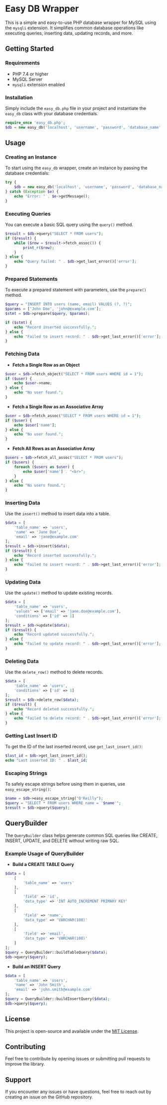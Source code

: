 # Easy DB Wrapper

This is a simple and easy-to-use PHP database wrapper for MySQL using the `mysqli` extension. It simplifies common database operations like executing queries, inserting data, updating records, and more.

## Getting Started

### Requirements
- PHP 7.4 or higher
- MySQL Server
- `mysqli` extension enabled

### Installation
Simply include the `easy_db.php` file in your project and instantiate the `easy_db` class with your database credentials.

```php
require_once 'easy_db.php';
$db = new easy_db('localhost', 'username', 'password', 'database_name', 3306, 'utf8mb4');
```

## Usage

### Creating an Instance
To start using the `easy_db` wrapper, create an instance by passing the database credentials:

```php
try {
    $db = new easy_db('localhost', 'username', 'password', 'database_name', 3306, 'utf8mb4');
} catch (Exception $e) {
    echo "Error: " . $e->getMessage();
}
```

### Executing Queries
You can execute a basic SQL query using the `query()` method.

```php
$result = $db->query("SELECT * FROM users");
if ($result) {
    while ($row = $result->fetch_assoc()) {
        print_r($row);
    }
} else {
    echo "Query failed: " . $db->get_last_error()['error'];
}
```

### Prepared Statements
To execute a prepared statement with parameters, use the `prepare()` method.

```php
$query = "INSERT INTO users (name, email) VALUES (?, ?)";
$params = ['John Doe', 'john@example.com'];
$stmt = $db->prepare($query, $params);

if ($stmt) {
    echo "Record inserted successfully.";
} else {
    echo "Failed to insert record: " . $db->get_last_error()['error'];
}
```

### Fetching Data
- **Fetch a Single Row as an Object**

```php
$user = $db->fetch_object("SELECT * FROM users WHERE id = 1");
if ($user) {
    echo $user->name;
} else {
    echo "No user found.";
}
```

- **Fetch a Single Row as an Associative Array**

```php
$user = $db->fetch_assoc("SELECT * FROM users WHERE id = 1");
if ($user) {
    echo $user['name'];
} else {
    echo "No user found.";
}
```

- **Fetch All Rows as an Associative Array**

```php
$users = $db->fetch_all_assoc("SELECT * FROM users");
if ($users) {
    foreach ($users as $user) {
        echo $user['name'] . "<br>";
    }
} else {
    echo "No users found.";
}
```

### Inserting Data
Use the `insert()` method to insert data into a table.

```php
$data = [
    'table_name' => 'users',
    'name' => 'Jane Doe',
    'email' => 'jane@example.com'
];
$result = $db->insert($data);
if ($result) {
    echo "Record inserted successfully.";
} else {
    echo "Failed to insert record: " . $db->get_last_error()['error'];
}
```

### Updating Data
Use the `update()` method to update existing records.

```php
$data = [
    'table_name' => 'users',
    'values' => ['email' => 'jane.doe@example.com'],
    'conditions' => ['id' => 1]
];
$result = $db->update($data);
if ($result) {
    echo "Record updated successfully.";
} else {
    echo "Failed to update record: " . $db->get_last_error()['error'];
}
```

### Deleting Data
Use the `delete_row()` method to delete records.

```php
$data = [
    'table_name' => 'users',
    'conditions' => ['id' => 1]
];
$result = $db->delete_row($data);
if ($result) {
    echo "Record deleted successfully.";
} else {
    echo "Failed to delete record: " . $db->get_last_error()['error'];
}
```

### Getting Last Insert ID
To get the ID of the last inserted record, use `get_last_insert_id()`:

```php
$last_id = $db->get_last_insert_id();
echo "Last inserted ID: " . $last_id;
```

### Escaping Strings
To safely escape strings before using them in queries, use `easy_escape_string()`:

```php
$name = $db->easy_escape_string("O'Reilly");
$query = "SELECT * FROM users WHERE name = '$name'";
$result = $db->query($query);
```

## QueryBuilder
The `QueryBuilder` class helps generate common SQL queries like CREATE, INSERT, UPDATE, and DELETE without writing raw SQL.

### Example Usage of QueryBuilder

- **Build a CREATE TABLE Query**

```php
$data = [
    [
        'table_name' => 'users'
    ],
    [
        'field' => 'id',
        'data_type' => 'INT AUTO_INCREMENT PRIMARY KEY'
    ],
    [
        'field' => 'name',
        'data_type' => 'VARCHAR(100)'
    ],
    [
        'field' => 'email',
        'data_type' => 'VARCHAR(100)'
    ]
];
$query = QueryBuilder::buildTableQuery($data);
$db->query($query);
```

- **Build an INSERT Query**

```php
$data = [
    'table_name' => 'users',
    'name' => 'John Smith',
    'email' => 'john.smith@example.com'
];
$query = QueryBuilder::buildInsertQuery($data);
$db->query($query);
```

## License
This project is open-source and available under the [MIT License](LICENSE).

## Contributing
Feel free to contribute by opening issues or submitting pull requests to improve the library.

## Support
If you encounter any issues or have questions, feel free to reach out by creating an issue on the GitHub repository.

